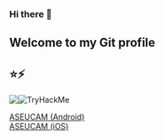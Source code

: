 ### Hi there 👋
## Welcome to my Git profile

## ⭐⚡

<div style="display:flex;flex-flow:wrap">
  <img src="https://images.credly.com/size/110x110/images/248dad75-1218-4de6-9592-5fc3b89566b4/edX_-_Cloud_Computing_Core_.png" />
<!--   <img src="https://tryhackme.com/drenvllx/badges/burped" /> -->
<!--   <img src="https://images.credly.com/size/110x110/images/248dad75-1218-4de6-9592-5fc3b89566b4/edX_-_Cloud_Computing_Core_.png" /> -->
    <img src="https://tryhackme-badges.s3.amazonaws.com/drenvllx.png" alt="TryHackMe">
</div>

<a href="https://play.google.com/store/apps/details?id=com.drsx_dev.aseucam">ASEUCAM (Android) </a>
<br>
<a href="https://apps.apple.com/do/app/aseucam/id6443638497?l=en">ASEUCAM (iOS) </a>
